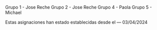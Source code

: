 Grupo 1 - Jose Reche
Grupo 2 - Jose Reche
Grupo 4 - Paola
Grupo 5 - Michael

Estas asignaciones han estado establecidas desde el  — 03/04/2024
